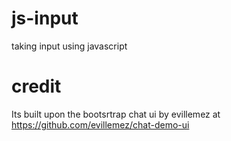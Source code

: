 # js-input
taking input using javascript

# credit
Its built upon the bootsrtrap chat ui by evillemez at https://github.com/evillemez/chat-demo-ui

